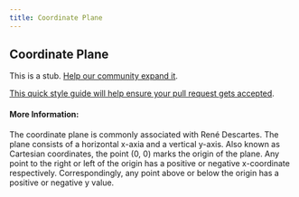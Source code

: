 ```yaml
---
title: Coordinate Plane
---
```

## Coordinate Plane

This is a stub. <a href='https://github.com/freecodecamp/guides/tree/master/src/pages/mathematics/geometry/coordinate-plane/index.md' target='_blank' rel='nofollow'>Help our community expand it</a>.

<a href='https://github.com/freecodecamp/guides/blob/master/README.md' target='_blank' rel='nofollow'>This quick style guide will help ensure your pull request gets accepted</a>.

<!-- The article goes here, in GitHub-flavored Markdown. Feel free to add YouTube videos, images, and CodePen/JSBin embeds  -->

#### More Information:
<!-- Please add any articles you think might be helpful to read before writing the article -->

The coordinate plane is commonly associated with René Descartes. The plane consists of a horizontal x-axia and a vertical y-axis. 
Also known as Cartesian coordinates, the point (0, 0) marks the origin of the plane. Any point to the right or left of the origin has a positive or negative x-coordinate respectively. Correspondingly, any point above or below the origin has a positive or negative y value.
 

